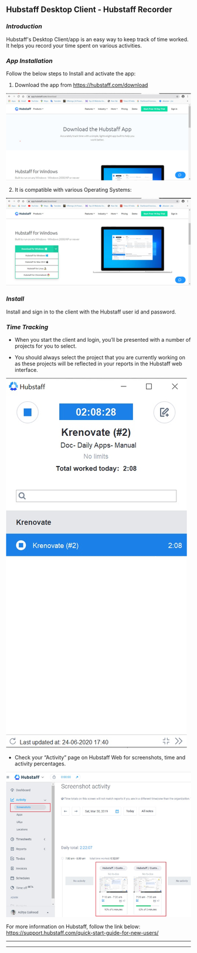 ## **Hubstaff Desktop Client - Hubstaff Recorder**

### **_Introduction_**

Hubstaff's Desktop Client/app is an easy way to keep track of time worked. It helps you record your time spent on various activities.

### **_App Installation_**

Follow the below steps to Install and activate the app:

1.  Download the app from https://hubstaff.com/download

![Hubstaff Download](../images/Initial-images/Hubstaff-Recorder-App/Hubstaffappdownload.jpg)

2.  It is compatible with various Operating Systems:

![Hubstaff Compatibility](../images/Initial-images/Hubstaff-Recorder-App/Hubstaffcompatibility.jpg)


### **_Install_**
Install and sign in to the client with the Hubstaff user id and password.

### **_Time Tracking_**

* When you start the client and login, you’ll be presented with a number of projects for you to select.

* You should always select the project that you are currently working on as these projects will be reflected in your reports in the Hubstaff web interface.

![Hubstaff Timer](../images/Initial-images/Hubstaff-Recorder-App/HubstaffTimer.jpg)

* Check your “Activity” page on Hubstaff Web for screenshots, time and activity percentages.

![Hubstaff Activity](../images/Initial-images/Hubstaff-Recorder-App/HubstaffActivity.jpg)


For more information on Hubstaff, follow the link below:
https://support.hubstaff.com/quick-start-guide-for-new-users/

____
____
